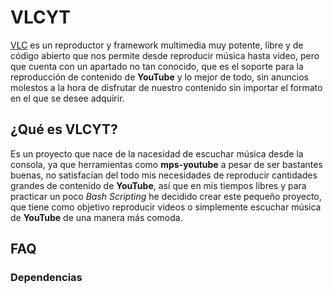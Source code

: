 # VLCYT

[VLC](https://github.com/videolan/vlc.git) es un reproductor y framework multimedia muy potente, libre y de código abierto que nos permite desde reproducir música hasta video, pero que cuenta con un apartado no tan conocido, que es el soporte para la reproducción de contenido de **YouTube** y lo mejor de todo, sin anuncios molestos a la hora de disfrutar de nuestro contenido sin importar el formato en el que se desee adquirir.

## ¿Qué es VLCYT?
Es un proyecto que nace de la nacesidad de escuchar música desde la consola, ya que herramientas como **mps-youtube** a pesar de ser bastantes buenas, no satisfacían del todo mis necesidades de reproducir cantidades grandes de contenido de **YouTube**, así que en mis tiempos libres y para practicar un poco _Bash Scripting_ he decidido crear este pequeño proyecto, que tiene como objetivo reproducir videos o simplemente escuchar música de **YouTube** de una manera más comoda.

## FAQ

### Dependencias
